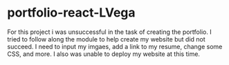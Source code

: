 # portfolio-react-LVega

For this project i was unsuccessful in the task of creating the portfolio. I tried to follow along the module to help create my website but did not succeed. I need to input my imgaes, add a link to my resume, change some CSS, and more. I also was unable to deploy my website at this time.